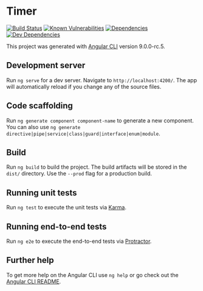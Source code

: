 # Timer

[![Build Status](https://api.travis-ci.com/bastienmoulia/timer.svg?branch=master)](https://travis-ci.com/bastienmoulia/timer)
[![Known Vulnerabilities](https://snyk.io/test/github/bastienmoulia/timer/badge.svg)](https://snyk.io/test/github/bastienmoulia/timer)
[![Dependencies](https://david-dm.org/bastienmoulia/timer/status.svg)](https://david-dm.org/bastienmoulia/timer)
[![Dev Dependencies](https://david-dm.org/bastienmoulia/timer/dev-status.svg)](https://david-dm.org/bastienmoulia/timer?type=dev)

This project was generated with [Angular CLI](https://github.com/angular/angular-cli) version 9.0.0-rc.5.

## Development server

Run `ng serve` for a dev server. Navigate to `http://localhost:4200/`. The app will automatically reload if you change any of the source files.

## Code scaffolding

Run `ng generate component component-name` to generate a new component. You can also use `ng generate directive|pipe|service|class|guard|interface|enum|module`.

## Build

Run `ng build` to build the project. The build artifacts will be stored in the `dist/` directory. Use the `--prod` flag for a production build.

## Running unit tests

Run `ng test` to execute the unit tests via [Karma](https://karma-runner.github.io).

## Running end-to-end tests

Run `ng e2e` to execute the end-to-end tests via [Protractor](http://www.protractortest.org/).

## Further help

To get more help on the Angular CLI use `ng help` or go check out the [Angular CLI README](https://github.com/angular/angular-cli/blob/master/README.md).

